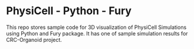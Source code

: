# PhysiCell - Python - Fury
This repo stores sample code for 3D visualization of PhysiCell Simulations using Python and Fury package.
It has one of sample simulation results for CRC-Organoid project.
